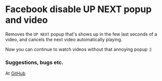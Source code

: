 # Facebook disable UP NEXT popup and video
Removes the `UP NEXT` popup that's shows up in the few last seconds of a video, and cancels the next video automatically playing.

Now you can continue to watch videos without that annoying popup :)

### Suggestions, bugs etc.
At [GitHub](https://github.com/arieljannai/tampermonkey-scripts)
